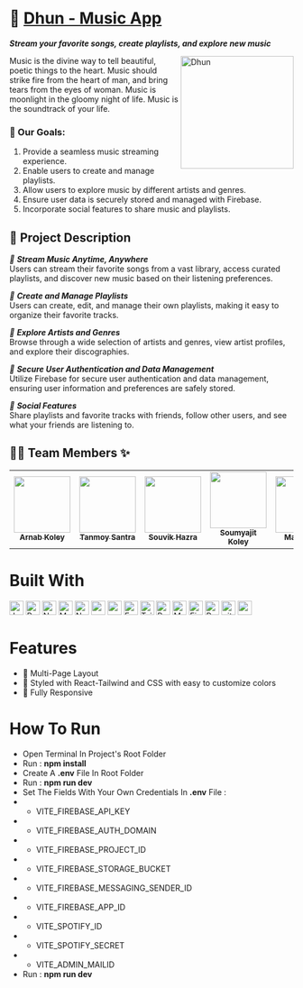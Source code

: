 
# 🎵 [Dhun - Music App](https://dhunmusicapp.web.app/)

_**Stream your favorite songs, create playlists, and explore new music**_ <br />

<img src="https://github.com/user-attachments/assets/225094d5-686f-4f83-99f9-87aa432fea19" alt="Dhun" width="200" align="right"/>

<p>Music is the divine way to tell beautiful, poetic things to the heart. Music should strike fire from the heart of man, and bring tears from the eyes of woman. Music is moonlight in the gloomy night of life. Music is the soundtrack of your life.</p>

### 🎯 Our Goals:

1. Provide a seamless music streaming experience.
2. Enable users to create and manage playlists.
3. Allow users to explore music by different artists and genres.
4. Ensure user data is securely stored and managed with Firebase.
5. Incorporate social features to share music and playlists.

## 📝 Project Description

_📌 **Stream Music Anytime, Anywhere**_ <br/>
Users can stream their favorite songs from a vast library, access curated playlists, and discover new music based on their listening preferences.

_📌 **Create and Manage Playlists**_ <br/>
Users can create, edit, and manage their own playlists, making it easy to organize their favorite tracks.

_📌 **Explore Artists and Genres**_ <br/>
Browse through a wide selection of artists and genres, view artist profiles, and explore their discographies.

_📌 **Secure User Authentication and Data Management**_ <br/>
Utilize Firebase for secure user authentication and data management, ensuring user information and preferences are safely stored.

_📌 **Social Features**_ <br/>
Share playlists and favorite tracks with friends, follow other users, and see what your friends are listening to.

## 👨‍💻 Team Members ✨

<table>
  <tr>
    <td align="center"><a href="https://github.com/Arnab-Koley"><img src="https://avatars.githubusercontent.com/u/93140569?s=64&v=4" width="100px;" alt=""/><br /><sub><b>Arnab Koley</b></sub></a><br /></td>
    <td align="center"><a href="https://github.com/Tanmoy-Santra"><img src="https://avatars.githubusercontent.com/u/123796923?s=64&v=4" width="100px;" alt=""/><br /><sub><b>Tanmoy Santra</b></sub></a><br /></td>
    <td align="center"><a href="https://github.com/SouvikHazra060"><img src="https://avatars.githubusercontent.com/u/132296054?v=4" width="100px;" alt=""/><br /><sub><b>Souvik Hazra</b></sub></a><br /></td> 
    <td align="center"><a href="https://github.com/Soumyajit-Koley009"><img src="https://avatars.githubusercontent.com/u/162975230?v=4" width="100px;" alt=""/><br /><sub><b>Soumyajit Koley</b></sub></a><br /></td> 
    <td align="center"><a href="https://github.com/manasdig"><img src="https://avatars.githubusercontent.com/u/162977488?v=4" width="100px;" alt=""/><br /><sub><b>Manas Dig</b></sub></a><br /></td> 
  </tr>
</table>

# Built With

<p>
<img alt="Javascript" src="https://img.shields.io/badge/JavaScript-323330?style=for-the-badge&logo=javascript&logoColor=F7DF1E"  height="25px"/>
<img alt="React" src="https://img.shields.io/badge/React-20232A?style=for-the-badge&logo=react&logoColor=61DAFB" height="25px"/>
<img alt="NextJs" src="https://img.shields.io/badge/Next-black?style=for-the-badge&logo=next.js&logoColor=white" height="25px"/>
<img alt="MongoDB" src="https://img.shields.io/badge/-MongoDB-13aa52?style=flat-square&logo=mongodb&logoColor=white"  height="25px"/>
<img alt="Nodejs" src="https://img.shields.io/badge/-Nodejs-43853d?style=flat-square&logo=Node.js&logoColor=white"  height="25px"/>
<img alt="npm" src="https://img.shields.io/badge/NPM-%23000000.svg?style=for-the-badge&logo=npm&logoColor=white" height="25px"/>
<img alt="redux" src="https://img.shields.io/badge/-Redux-764ABC?style=flat-square&logo=redux&logoColor=white" height="25px"/>
<img alt="Express" src="https://img.shields.io/badge/express.js-%23404d59.svg?style=for-the-badge&logo=express&logoColor=%2361DAFB" height="25px"/>
<img alt="Tailwidcss" src="https://img.shields.io/badge/Tailwind_CSS-38B2AC?style=for-the-badge&logo=tailwind-css&logoColor=white" height="25px"/>
<img alt="Bootstrap" src="https://img.shields.io/badge/Bootstrap-563D7C?style=for-the-badge&logo=bootstrap&logoColor=white" height="25px"/>
<img alt="Material UI" src="https://img.shields.io/badge/Material--UI-0081CB?style=for-the-badge&logo=material-ui&logoColor=white" height="25px"/>
<img alt="Firebase" src="https://img.shields.io/badge/Firebase-FFCA28?style=for-the-badge&logo=firebase&logoColor=white" height="25px"/>
<img alt="Prettier" src="https://img.shields.io/badge/-Prettier-F7B93E?style=flat-square&logo=prettier&logoColor=white" height="25px"/>
<img alt="github actions" src="https://img.shields.io/badge/-Github_Actions-2088FF?style=flat-square&logo=github-actions&logoColor=white" height="25px"/>
<img alt="postman" src="https://img.shields.io/badge/-Postman-00C7B7?style=flat-square&logo=postman&logoColor=white" height="25px"/>
</p>

# Features

- 📖 Multi-Page Layout
- 🎨 Styled with React-Tailwind and CSS with easy to customize colors
- 📱 Fully Responsive  


# How To Run
- Open Terminal In Project's Root Folder
- Run : **npm install**
- Create A **.env** File In Root Folder
- Run : **npm run dev**
- Set The Fields With Your Own Credentials In **.env** File :
- - VITE_FIREBASE_API_KEY
- - VITE_FIREBASE_AUTH_DOMAIN
- - VITE_FIREBASE_PROJECT_ID
- - VITE_FIREBASE_STORAGE_BUCKET
- - VITE_FIREBASE_MESSAGING_SENDER_ID
- - VITE_FIREBASE_APP_ID
- - VITE_SPOTIFY_ID
- - VITE_SPOTIFY_SECRET
- - VITE_ADMIN_MAILID
- Run : **npm run dev**
